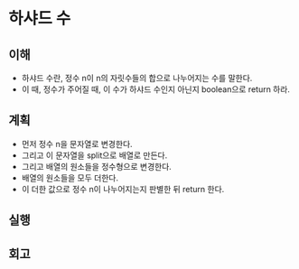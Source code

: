 # 하샤드 수

## 이해

- 하샤드 수란, 정수 n이 n의 자릿수들의 합으로 나누어지는 수를 말한다.
- 이 때, 정수가 주어질 때, 이 수가 하샤드 수인지 아닌지 boolean으로 return 하라.

## 계획

- 먼저 정수 n을 문자열로 변경한다.
- 그리고 이 문자열을 split으로 배열로 만든다.
- 그리고 배열의 원소들을 정수형으로 변경한다.
- 배열의 원소들을 모두 더한다.
- 이 더한 값으로 정수 n이 나누어지는지 판별한 뒤 return 한다.

## 실행

## 회고

